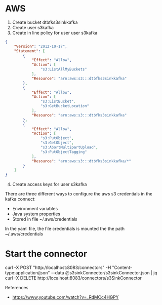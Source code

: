 # AWS
1. Create bucket dtbfks3sinkkafka
2. Create user s3kafka
3. Create in line policy for user user s3kafka 

```json
{
	"Version": "2012-10-17",
	"Statement": [
		{
			"Effect": "Allow",
			"Action": [
				"s3:ListAllMyBuckets"
			],
			"Resource": "arn:aws:s3:::dtbfks3sinkkafka"
		},
		{
			"Effect": "Allow",
			"Action": [
				"s3:ListBucket",
				"s3:GetBucketLocation"
			],
			"Resource": "arn:aws:s3:::dtbfks3sinkkafka"
		},
		{
			"Effect": "Allow",
			"Action": [
				"s3:PutObject",
				"s3:GetObject",
				"s3:AbortMultipartUpload",
				"s3:PutObjectTagging"
			],
			"Resource": "arn:aws:s3:::dtbfks3sinkkafka/*"
		}
	]
}
```
4. Create access keys for user s3kafka


There are three different ways to configure the aws s3 credentials in the kafka connect:
- Environment variables
- Java system properties
- Stored in file ~/.aws/credentials

In the yaml file, the file credentials is mounted the the path ~/.aws/credentials

# Start the connector

curl -X POST "http://localhost:8083/connectors" -H "Content-type:application/json" --data @s3sinkConnector/s3sinkConnector.json | jq
curl -X DELETE http://localhost:8083/connectors/s3SinkConnector


References
- https://www.youtube.com/watch?v=_RdMCc4HGPY